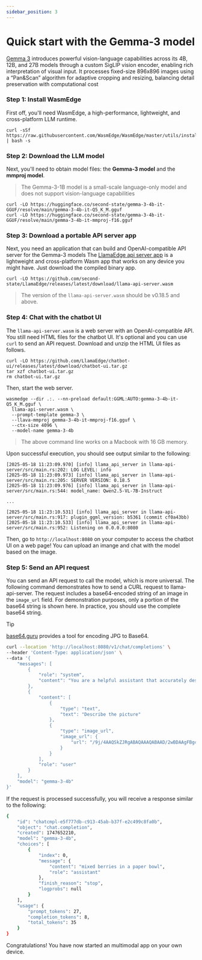 ```yaml
---
sidebar_position: 3
---
```


# Quick start with the Gemma-3 model

[Gemma 3](https://huggingface.co/Qwen/Qwen2.5-VL-7B-Instruct) introduces powerful vision-language capabilities across its 4B, 12B, and 27B models through a custom SigLIP vision encoder, enabling rich interpretation of visual input. It processes fixed-size 896x896 images using a “Pan&Scan” algorithm for adaptive cropping and resizing, balancing detail preservation with computational cost

### Step 1: Install WasmEdge

First off, you'll need WasmEdge, a high-performance, lightweight, and cross-platform LLM runtime. 

```
curl -sSf https://raw.githubusercontent.com/WasmEdge/WasmEdge/master/utils/install_v2.sh | bash -s
```


### Step 2: Download the LLM model

Next, you'll need to obtain model files: the **Gemma-3 model** and the **mmproj model**.

> The Gemma-3-1B model is a small-scale language-only model and does not support vision-language capabilities 

```
curl -LO https://huggingface.co/second-state/gemma-3-4b-it-GGUF/resolve/main/gemma-3-4b-it-Q5_K_M.gguf
curl -LO https://huggingface.co/second-state/gemma-3-4b-it-GGUF/resolve/main/gemma-3-4b-it-mmproj-f16.gguf
```

### Step 3: Download a portable API server app 

Next, you need an application that can build and OpenAI-compatible API server for the Gemma-3 models
The [LlamaEdge api server app](https://github.com/LlamaEdge/LlamaEdge/tree/main/llama-api-server) is a lightweight and cross-platform Wasm app that works on any device
you might have. Just download the compiled binary app.

```
curl -LO https://github.com/second-state/LlamaEdge/releases/latest/download/llama-api-server.wasm
```

> The version of the `llama-api-server.wasm` should be v0.18.5 and above.

### Step 4: Chat with the chatbot UI 

The `llama-api-server.wasm` is a web server with an OpenAI-compatible API. You still need HTML files for the chatbot UI. It's optional and you can use `curl` to send an API request.
Download and unzip the HTML UI files as follows.

```
curl -LO https://github.com/LlamaEdge/chatbot-ui/releases/latest/download/chatbot-ui.tar.gz
tar xzf chatbot-ui.tar.gz
rm chatbot-ui.tar.gz
```

Then, start the web server.


```
wasmedge --dir .:. --nn-preload default:GGML:AUTO:gemma-3-4b-it-Q5_K_M.gguf \
  llama-api-server.wasm \
  --prompt-template gemma-3 \
  --llava-mmproj gemma-3-4b-it-mmproj-f16.gguf \
  --ctx-size 4096 \
  --model-name gemma-3-4b
```

> The above command line works on a Macbook with 16 GB memory.

Upon successful execution, you should see output similar to the following:

```
[2025-05-18 11:23:09.970] [info] llama_api_server in llama-api-server/src/main.rs:202: LOG LEVEL: info
[2025-05-18 11:23:09.973] [info] llama_api_server in llama-api-server/src/main.rs:205: SERVER VERSION: 0.18.5
[2025-05-18 11:23:09.976] [info] llama_api_server in llama-api-server/src/main.rs:544: model_name: Qwen2.5-VL-7B-Instruct

...

[2025-05-18 11:23:10.531] [info] llama_api_server in llama-api-server/src/main.rs:917: plugin_ggml_version: b5361 (commit cf0a43bb)
[2025-05-18 11:23:10.533] [info] llama_api_server in llama-api-server/src/main.rs:952: Listening on 0.0.0.0:8080
```

Then, go to `http://localhost:8080` on your computer to access the chatbot UI on a web page! You can upload an imange and chat with the model based on the image.

### Step 5: Send an API request

You can send an API request to call the model, which is more universal. The following command demonstrates how to send a CURL request to llama-api-server. The request includes a base64-encoded string of an image in the `image_url` field. For demonstration purposes, only a portion of the base64 string is shown here. In practice, you should use the complete base64 string.

> [!TIP]
> [base64.guru](https://base64.guru/converter/encode/image/jpg) provides a tool for encoding JPG to Base64.


```bash
curl --location 'http://localhost:8080/v1/chat/completions' \
--header 'Content-Type: application/json' \
--data '{
    "messages": [
        {
            "role": "system",
            "content": "You are a helpful assistant that accurately describes the content of images provided by the user."
        },
        {
            "content": [
                {
                    "type": "text",
                    "text": "Describe the picture"
                },
                {
                    "type": "image_url",
                    "image_url": {
                        "url": "/9j/4AAQSkZJRgABAQAAAQABAAD/2wBDAAgFBgcGBQg......X/VaTer/ALzOU/Lg1XMiLMuR3EWMb77/AHsD/DNTIhXPnmvLmwj"
                    }
                }
            ],
            "role": "user"
        }
    ],
    "model": "gemma-3-4b"
}'
```

If the request is processed successfully, you will receive a response similar to the following:

```bash
{
    "id": "chatcmpl-e5f777db-c913-45ab-b37f-e2c499c8fa0b",
    "object": "chat.completion",
    "created": 1747652210,
    "model": "gemma-3-4b",
    "choices": [
        {
            "index": 0,
            "message": {
                "content": "mixed berries in a paper bowl",
                "role": "assistant"
            },
            "finish_reason": "stop",
            "logprobs": null
        }
    ],
    "usage": {
        "prompt_tokens": 27,
        "completion_tokens": 8,
        "total_tokens": 35
    }
}
```


Congratulations! You have now started an multimodal app on your own device.
